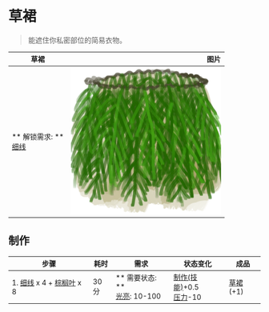 # 草裙  
> 能遮住你私密部位的简易衣物。  
  
  草裙  |   图片   
 ----  |  ----:   
 ** 解锁需求: **<br>[细线](CordFiber.md)  |  <img decoding="async" src="Sprite/PalmFrondSkirt.png" href="a.md" style="max-width:300px;max-height:300px;">   
  
## 制作  
步骤  |  耗时  |  需求  |  状态变化  |  成品  
----  |  ----  |  ----  |  ----  |  ----  
1. [细线](CordFiber.md) x 4 + [棕榈叶](PalmFronds.md) x 8  |  30分  |  ** 需要状态: **<br>[光亮](Light.md): 10-100  |  [制作(技能)](Skill_Crafting.md)+0.5<br>[压力](Stress.md)-10  |  [草裙](LeafSKirt.md)(+1)  


<script>document.title="草裙 - 卡牌生存百科 Card Survival Wiki";</script>